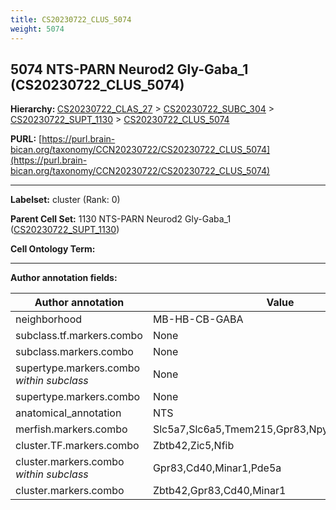 ```yaml
---
title: CS20230722_CLUS_5074
weight: 5074
---
```

## 5074 NTS-PARN Neurod2 Gly-Gaba_1 (CS20230722_CLUS_5074)
<b>Hierarchy: </b>
[CS20230722_CLAS_27](../CS20230722_CLAS_27) >
[CS20230722_SUBC_304](../CS20230722_SUBC_304) >
[CS20230722_SUPT_1130](../CS20230722_SUPT_1130) >
[CS20230722_CLUS_5074](../CS20230722_CLUS_5074)

**PURL:** [https://purl.brain-bican.org/taxonomy/CCN20230722/CS20230722_CLUS_5074](https://purl.brain-bican.org/taxonomy/CCN20230722/CS20230722_CLUS_5074)

---


**Labelset:** cluster (Rank: 0)

**Parent Cell Set:** 1130 NTS-PARN Neurod2 Gly-Gaba_1 ([CS20230722_SUPT_1130](../CS20230722_SUPT_1130))



**Cell Ontology Term:** 

[MARKER GENES.]: #


---

[TRANSFERRED ANNOTATIONS.]: #


[AUTHOR ANNOTATION FIELDS.]: #


**Author annotation fields:**

| Author annotation | Value |
|-------------------|-------|
|neighborhood|MB-HB-CB-GABA|
|subclass.tf.markers.combo|None|
|subclass.markers.combo|None|
|supertype.markers.combo _within subclass_|None|
|supertype.markers.combo|None|
|anatomical_annotation|NTS|
|merfish.markers.combo|Slc5a7,Slc6a5,Tmem215,Gpr83,Npy2r,Cntn6,Pou6f2|
|cluster.TF.markers.combo|Zbtb42,Zic5,Nfib|
|cluster.markers.combo _within subclass_|Gpr83,Cd40,Minar1,Pde5a|
|cluster.markers.combo|Zbtb42,Gpr83,Cd40,Minar1|
